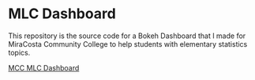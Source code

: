 # MLC Dashboard

This repository is the source code for a Bokeh Dashboard that I made for MiraCosta Community College to help students with elementary statistics topics.

[MCC MLC Dashboard](https://mlcdashboard-250118.appspot.com/dashboard "MCC MLC Dashboard")
